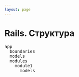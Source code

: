 ```yaml
---
layout: page
---
```


# Rails. Структура

<pre>
app
  boundaries
  models
  modules
    module1
      models
</pre>
